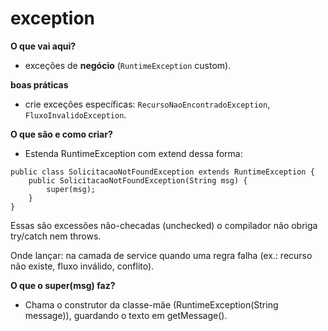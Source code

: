 # exception

**O que vai aqui?**
- exceções de **negócio** (`RuntimeException` custom).

**boas práticas**
- crie exceções específicas: `RecursoNaoEncontradoException`, `FluxoInvalidoException`.

**O que são e como criar?**
- Estenda RuntimeException com extend dessa forma:

```
public class SolicitacaoNotFoundException extends RuntimeException {
    public SolicitacaoNotFoundException(String msg) {
        super(msg); 
    }
}
```

Essas são excessões não-checadas (unchecked) o compilador não obriga try/catch nem throws.

Onde lançar: na camada de service quando uma regra falha (ex.: recurso não existe, fluxo inválido, conflito).

**O que o super(msg) faz?**

- Chama o construtor da classe-mãe (RuntimeException(String message)), guardando o texto em getMessage().